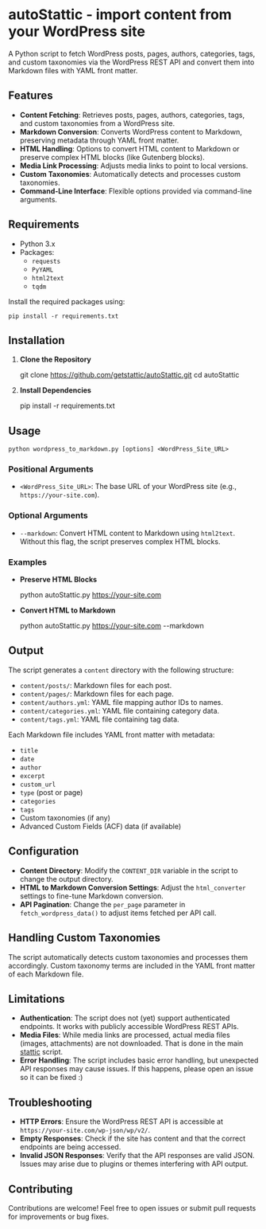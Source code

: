 # autoStattic - import content from your WordPress site

A Python script to fetch WordPress posts, pages, authors, categories, tags, and custom taxonomies via the WordPress REST API and convert them into Markdown files with YAML front matter. 

## Features

- **Content Fetching**: Retrieves posts, pages, authors, categories, tags, and custom taxonomies from a WordPress site.
- **Markdown Conversion**: Converts WordPress content to Markdown, preserving metadata through YAML front matter.
- **HTML Handling**: Options to convert HTML content to Markdown or preserve complex HTML blocks (like Gutenberg blocks).
- **Media Link Processing**: Adjusts media links to point to local versions.
- **Custom Taxonomies**: Automatically detects and processes custom taxonomies.
- **Command-Line Interface**: Flexible options provided via command-line arguments.

## Requirements

- Python 3.x
- Packages:
    - `requests`
    - `PyYAML`
    - `html2text`
    - `tqdm`

Install the required packages using:
    
    pip install -r requirements.txt
    

## Installation

1. **Clone the Repository**
    
    git clone https://github.com/getstattic/autoStattic.git
    cd autoStattic
    

2. **Install Dependencies**
    
    pip install -r requirements.txt
    

## Usage
    
    python wordpress_to_markdown.py [options] <WordPress_Site_URL>
    

### Positional Arguments

- `<WordPress_Site_URL>`: The base URL of your WordPress site (e.g., `https://your-site.com`).

### Optional Arguments

- `--markdown`: Convert HTML content to Markdown using `html2text`. Without this flag, the script preserves complex HTML blocks.

### Examples

- **Preserve HTML Blocks**
    
    python autoStattic.py https://your-site.com
    
- **Convert HTML to Markdown**
    
    python autoStattic.py https://your-site.com --markdown

## Output

The script generates a `content` directory with the following structure:

- `content/posts/`: Markdown files for each post.
- `content/pages/`: Markdown files for each page.
- `content/authors.yml`: YAML file mapping author IDs to names.
- `content/categories.yml`: YAML file containing category data.
- `content/tags.yml`: YAML file containing tag data.

Each Markdown file includes YAML front matter with metadata:

- `title`
- `date`
- `author`
- `excerpt`
- `custom_url`
- `type` (post or page)
- `categories`
- `tags`
- Custom taxonomies (if any)
- Advanced Custom Fields (ACF) data (if available)

## Configuration

- **Content Directory**: Modify the `CONTENT_DIR` variable in the script to change the output directory.
- **HTML to Markdown Conversion Settings**: Adjust the `html_converter` settings to fine-tune Markdown conversion.
- **API Pagination**: Change the `per_page` parameter in `fetch_wordpress_data()` to adjust items fetched per API call.

## Handling Custom Taxonomies

The script automatically detects custom taxonomies and processes them accordingly. Custom taxonomy terms are included in the YAML front matter of each Markdown file.

## Limitations

- **Authentication**: The script does not (yet) support authenticated endpoints. It works with publicly accessible WordPress REST APIs.
- **Media Files**: While media links are processed, actual media files (images, attachments) are not downloaded. That is done in the main [stattic](https://github.com/getstattic/stattic) script.
- **Error Handling**: The script includes basic error handling, but unexpected API responses may cause issues. If this happens, please open an issue so it can be fixed :)

## Troubleshooting

- **HTTP Errors**: Ensure the WordPress REST API is accessible at `https://your-site.com/wp-json/wp/v2/`.
- **Empty Responses**: Check if the site has content and that the correct endpoints are being accessed.
- **Invalid JSON Responses**: Verify that the API responses are valid JSON. Issues may arise due to plugins or themes interfering with API output.

## Contributing

Contributions are welcome! Feel free to open issues or submit pull requests for improvements or bug fixes.
